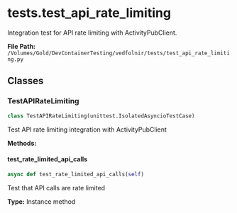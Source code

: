 # tests.test_api_rate_limiting

Integration test for API rate limiting with ActivityPubClient.

**File Path:** `/Volumes/Gold/DevContainerTesting/vedfolnir/tests/test_api_rate_limiting.py`

## Classes

### TestAPIRateLimiting

```python
class TestAPIRateLimiting(unittest.IsolatedAsyncioTestCase)
```

Test API rate limiting integration with ActivityPubClient

**Methods:**

#### test_rate_limited_api_calls

```python
async def test_rate_limited_api_calls(self)
```

Test that API calls are rate limited

**Type:** Instance method

